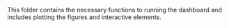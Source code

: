 This folder contains the necessary functions to running the dashboard and includes plotting the figures and interactive elements.
